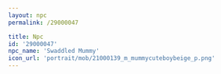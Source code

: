 ```yaml
---
layout: npc
permalink: /29000047

title: Npc
id: '29000047'
npc_name: 'Swaddled Mummy'
icon_url: 'portrait/mob/21000139_m_mummycuteboybeige_p.png'
---
```

